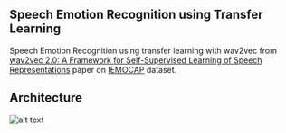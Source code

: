 ## Speech Emotion Recognition using Transfer Learning
Speech Emotion Recognition using transfer learning with wav2vec from [wav2vec 2.0: A Framework for Self-Supervised Learning of Speech Representations](https://arxiv.org/abs/2006.11477) paper on [IEMOCAP](https://sail.usc.edu/iemocap/) dataset.


## Architecture

![alt text](https://venturebeat.com/wp-content/uploads/2020/06/2b09541d-a9f4-41ae-b700-2206b4740749.png?w=722&resize=722%2C366&strip=all) 
